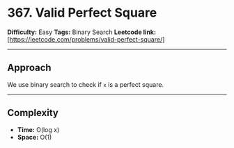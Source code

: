 # 367. Valid Perfect Square

**Difficulty:** Easy
**Tags:** Binary Search
**Leetcode link:**[https://leetcode.com/problems/valid-perfect-square/]

---

## Approach

We use binary search to check if `x` is a perfect square.

---

## Complexity

- **Time:** O(log x)
- **Space:** O(1)
